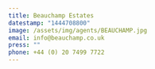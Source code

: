```yaml
---
title: Beauchamp Estates
datestamp: "1444708800"
image: /assets/img/agents/BEAUCHAMP.jpg
email: info@beauchamp.co.uk
press: ""
phone: +44 (0) 20 7499 7722
---
```

